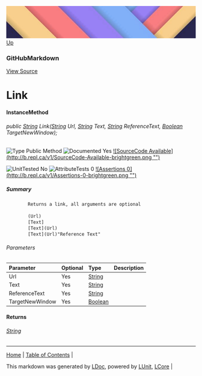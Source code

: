 ![](../Content/LDoc-banner-small.png "")
[Up](GitHubMarkdown.md)
### GitHubMarkdown
[View Source](../Markdown/GitHubMarkdown.cs)
# Link
#### InstanceMethod
###### public <a href="https://www.google.com/#q=C%23+System.String" alt="Search for this type" target="_blank">String</a> Link(<a href="https://www.google.com/#q=C%23+System.String" alt="Search for this type" target="_blank">String</a> Url, <a href="https://www.google.com/#q=C%23+System.String" alt="Search for this type" target="_blank">String</a> Text, <a href="https://www.google.com/#q=C%23+System.String" alt="Search for this type" target="_blank">String</a> ReferenceText, <a href="https://www.google.com/#q=C%23+System.Boolean" alt="Search for this type" target="_blank">Boolean</a> TargetNewWindow);

![Type Public Method](http://b.repl.ca/v1/Type-Public%20Method-lightgrey.png "") ![Documented Yes](http://b.repl.ca/v1/Documented-Yes-brightgreen.png "") [![SourceCode Available](http://b.repl.ca/v1/SourceCode-Available-brightgreen.png &quot;&quot;)](../Markdown/GitHubMarkdown.cs#L382)

![UnitTested No](http://b.repl.ca/v1/UnitTested-No-lightgrey.png "") ![AttributeTests 0](http://b.repl.ca/v1/AttributeTests-0-lightgrey.png "") [![Assertions 0](http://b.repl.ca/v1/Assertions-0-brightgreen.png &quot;&quot;)](../Markdown/GitHubMarkdown.cs)
##### Summary

            Returns a link, all arguments are optional
            
            (Url)
            [Text]
            [Text](Url)
            [Text](Url)"Reference Text"
            
            
###### Parameters

Parameter | Optional | Type | Description
:---  | :---  | :---  | :--- 
Url | Yes | <a href="https://www.google.com/#q=C%23+System.String" alt="Search for this type" target="_blank">String</a> | 
Text | Yes | <a href="https://www.google.com/#q=C%23+System.String" alt="Search for this type" target="_blank">String</a> | 
ReferenceText | Yes | <a href="https://www.google.com/#q=C%23+System.String" alt="Search for this type" target="_blank">String</a> | 
TargetNewWindow | Yes | <a href="https://www.google.com/#q=C%23+System.Boolean" alt="Search for this type" target="_blank">Boolean</a> | 

#### Returns
###### <a href="https://www.google.com/#q=C%23+System.String" alt="Search for this type" target="_blank">String</a>
---

[Home](../../README.md) | [Table of Contents](../../TableOfContents.md) | 


This markdown was generated by [LDoc](https://github.com/CodeSingularity/LDoc), powered by [LUnit](https://github.com/CodeSingularity/LUnit), [LCore](https://github.com/CodeSingularity/LCore) | 

